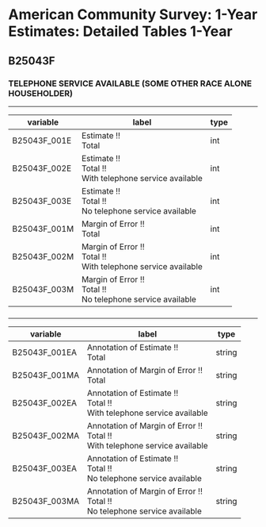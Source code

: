 # American Community Survey: 1-Year Estimates: Detailed Tables 1-Year

## B25043F

### TELEPHONE SERVICE AVAILABLE (SOME OTHER RACE ALONE HOUSEHOLDER)

___

| variable | label | type |
| ----- | ----- | ----- |
| B25043F_001E | Estimate !!<br>Total | int |
| B25043F_002E | Estimate !!<br>Total !!<br>With telephone service available | int |
| B25043F_003E | Estimate !!<br>Total !!<br>No telephone service available | int |
| B25043F_001M | Margin of Error !!<br>Total | int |
| B25043F_002M | Margin of Error !!<br>Total !!<br>With telephone service available | int |
| B25043F_003M | Margin of Error !!<br>Total !!<br>No telephone service available | int |
### 

___

| variable | label | type |
| ----- | ----- | ----- |
| B25043F_001EA | Annotation of Estimate !!<br>Total | string |
| B25043F_001MA | Annotation of Margin of Error !!<br>Total | string |
| B25043F_002EA | Annotation of Estimate !!<br>Total !!<br>With telephone service available | string |
| B25043F_002MA | Annotation of Margin of Error !!<br>Total !!<br>With telephone service available | string |
| B25043F_003EA | Annotation of Estimate !!<br>Total !!<br>No telephone service available | string |
| B25043F_003MA | Annotation of Margin of Error !!<br>Total !!<br>No telephone service available | string |

